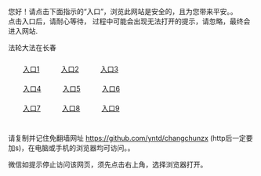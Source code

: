 您好！请点击下面指示的“入口”，浏览此网站是安全的，且为您带来平安。。 <br/>
点击入口后，请耐心等待， 过程中可能会出现无法打开的提示，请忽略，最终会进入网站. </br>

法轮大法在长春<br/>
<div style="padding:10px"><a style="margin:20px" target="_blank" href="https://d1omiouadpqdt6.cloudfront.net/2Qpsp?sktwjstp" id="ccLink1" rel="nofollow">入口1</a> <a target="_blank" style="margin:20px" href="https://d1wc9v6vfz19bm.cloudfront.net/2Qpsp?fnltmqmm" id="ccLink2" rel="nofollow">入口2</a> <a style="margin:20px" target="_blank" href="https://d1clmf37do2jyp.cloudfront.net/2Qpsp?bsoybfp" id="ccLink3" rel="nofollow">入口3</a></div>

<div style="padding:10px" ><a style="margin:20px" target="_blank" href="https://d1omiouadpqdt6.cloudfront.net/2Qpsp?sktwjstp" id="ccLink4" rel="nofollow">入口4</a> <a style="margin:20px" href="https://d1wc9v6vfz19bm.cloudfront.net/2Qpsp?fnltmqmm" target="_blank" id="ccLink5" rel="nofollow">入口5</a> <a style="margin:20px" href="https://d1clmf37do2jyp.cloudfront.net/2Qpsp?bsoybfp" target="_blank" id="ccLink6" rel="nofollow">入口6</a></div>

<div style="padding:10px"><a style="margin:20px" target="_blank" href="https://d1omiouadpqdt6.cloudfront.net/2Qpsp?sktwjstp" id="ccLink7" rel="nofollow">入口7</a> <a style="margin:20px" href="https://d1wc9v6vfz19bm.cloudfront.net/2Qpsp?fnltmqmm" target="_blank" id="ccLink8" rel="nofollow">入口8</a> <a style="margin:20px" target="_blank" href="https://d1clmf37do2jyp.cloudfront.net/2Qpsp?bsoybfp" id="ccLink9" rel="nofollow">入口9</a></div>

<br/>



请复制并记住免翻墙网址 https://github.com/yntd/changchunzx (http后一定要加s)，在电脑或手机的浏览器均可访问。。<br/>

微信如提示停止访问该网页，须先点击右上角，选择浏览器打开。
